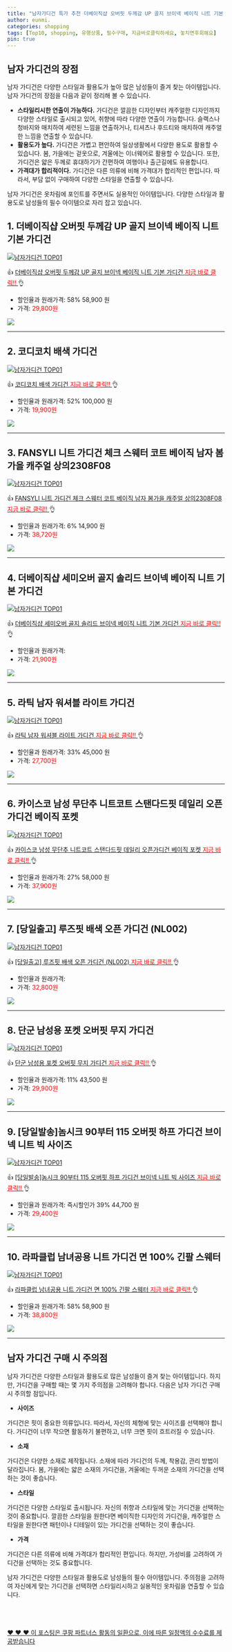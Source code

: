 ```yaml
---
title: "남자가디건 특가 추천 더베이직샵 오버핏 두께감 UP 골지 브이넥 베이직 니트 기본 가디건 비교 장점"
author: eunmi.
categories: shopping
tags: [Top10, shopping, 유행상품, 필수구매, 지금바로클릭하세요, 놓치면후회해요]
pin: true
---
```

## 남자 가디건의 장점

남자 가디건은 다양한 스타일과 활용도가 높아 많은 남성들이 즐겨 찾는 아이템입니다. 남자 가디건의 장점을 다음과 같이 정리해 볼 수 있습니다.

* **스타일리시한 연출이 가능하다.** 가디건은 깔끔한 디자인부터 캐주얼한 디자인까지 다양한 스타일로 출시되고 있어, 취향에 따라 다양한 연출이 가능합니다. 슬랙스나 청바지와 매치하여 세련된 느낌을 연출하거나, 티셔츠나 후드티와 매치하여 캐주얼한 느낌을 연출할 수 있습니다.
* **활용도가 높다.** 가디건은 가볍고 편안하여 일상생활에서 다양한 용도로 활용할 수 있습니다. 봄, 가을에는 겉옷으로, 겨울에는 이너웨어로 활용할 수 있습니다. 또한, 가디건은 얇은 두께로 휴대하기가 간편하여 여행이나 출근길에도 유용합니다.
* **가격대가 합리적이다.** 가디건은 다른 의류에 비해 가격대가 합리적인 편입니다. 따라서, 부담 없이 구매하여 다양한 스타일을 연출할 수 있습니다.

남자 가디건은 옷차림에 포인트를 주면서도 실용적인 아이템입니다. 다양한 스타일과 활용도로 남성들의 필수 아이템으로 자리 잡고 있습니다.

   

## 1. 더베이직샵 오버핏 두께감 UP 골지 브이넥 베이직 니트 기본 가디건

[![남자가디건 TOP01](https://thumbnail8.coupangcdn.com/thumbnails/remote/230x230ex/image/vendor_inventory/a11f/91ea850eb0e941252ea89a00825c7bfca688097073c19277432d52995883.jpg)](https://link.coupang.com/re/AFFSDP?lptag=AF3617701&subid=GithubCoopas&pageKey=6108715070&traceid=V0-153&itemId=11498485529&vendorItemId=82949590726)


👍 [더베이직샵 오버핏 두께감 UP 골지 브이넥 베이직 니트 기본 가디건 <font color=red> 지금 바로 클릭!! </font> ](https://link.coupang.com/re/AFFSDP?lptag=AF3617701&subid=GithubCoopas&pageKey=6108715070&traceid=V0-153&itemId=11498485529&vendorItemId=82949590726) 👌 


- 할인율과 원래가격: 58%  58,900   원
- 가격: <span style='color:red'>29,800원</span>

[![](/discount_price.png)](https://link.coupang.com/re/AFFSDP?lptag=AF3617701&subid=GithubCoopas&pageKey=6108715070&traceid=V0-153&itemId=11498485529&vendorItemId=82949590726)

---


   

## 2. 코디코치 배색 가디건

[![남자가디건 TOP01](https://thumbnail7.coupangcdn.com/thumbnails/remote/230x230ex/image/vendor_inventory/b2d7/9c73a2f42c1da8e080735d6d9f23cebb4b28ab82dd5bcf9c8ce35d590ac1.jpg)](https://link.coupang.com/re/AFFSDP?lptag=AF3617701&subid=GithubCoopas&pageKey=6374922813&traceid=V0-153&itemId=13518529042&vendorItemId=79247574713)


👍 [코디코치 배색 가디건 <font color=red> 지금 바로 클릭!! </font> ](https://link.coupang.com/re/AFFSDP?lptag=AF3617701&subid=GithubCoopas&pageKey=6374922813&traceid=V0-153&itemId=13518529042&vendorItemId=79247574713) 👌 


- 할인율과 원래가격: 52%  100,000   원
- 가격: <span style='color:red'>19,900원</span>

[![](/discount_price.png)](https://link.coupang.com/re/AFFSDP?lptag=AF3617701&subid=GithubCoopas&pageKey=6374922813&traceid=V0-153&itemId=13518529042&vendorItemId=79247574713)

---


   

## 3. FANSYLI 니트 가디건 체크 스웨터 코트 베이직 남자 봄가을 캐주얼 상의2308F08

[![남자가디건 TOP01](https://thumbnail6.coupangcdn.com/thumbnails/remote/230x230ex/image/vendor_inventory/970b/89c00d126495b8bfe8830a48f113d4327a8b93e4d2123c311cf322cc52ce.jpg)](https://link.coupang.com/re/AFFSDP?lptag=AF3617701&subid=GithubCoopas&pageKey=7518739779&traceid=V0-153&itemId=19715669566&vendorItemId=87328979066)


👍 [FANSYLI 니트 가디건 체크 스웨터 코트 베이직 남자 봄가을 캐주얼 상의2308F08 <font color=red> 지금 바로 클릭!! </font> ](https://link.coupang.com/re/AFFSDP?lptag=AF3617701&subid=GithubCoopas&pageKey=7518739779&traceid=V0-153&itemId=19715669566&vendorItemId=87328979066) 👌 


- 할인율과 원래가격: 6%  14,900   원
- 가격: <span style='color:red'>38,720원</span>

[![](/discount_price.png)](https://link.coupang.com/re/AFFSDP?lptag=AF3617701&subid=GithubCoopas&pageKey=7518739779&traceid=V0-153&itemId=19715669566&vendorItemId=87328979066)

---


   

## 4. 더베이직샵 세미오버 골지 솔리드 브이넥 베이직 니트 기본 가디건

[![남자가디건 TOP01](https://thumbnail7.coupangcdn.com/thumbnails/remote/230x230ex/image/vendor_inventory/c2e9/6508e4a2fb0a0d8e4bd8c1150d1cc55f2d2d8167447032f8217f03861d8e.jpg)](https://link.coupang.com/re/AFFSDP?lptag=AF3617701&subid=GithubCoopas&pageKey=2130084182&traceid=V0-153&itemId=6116532987&vendorItemId=73317931075)


👍 [더베이직샵 세미오버 골지 솔리드 브이넥 베이직 니트 기본 가디건 <font color=red> 지금 바로 클릭!! </font> ](https://link.coupang.com/re/AFFSDP?lptag=AF3617701&subid=GithubCoopas&pageKey=2130084182&traceid=V0-153&itemId=6116532987&vendorItemId=73317931075) 👌 


- 할인율과 원래가격: 
- 가격: <span style='color:red'>21,900원</span>

[![](/discount_price.png)](https://link.coupang.com/re/AFFSDP?lptag=AF3617701&subid=GithubCoopas&pageKey=2130084182&traceid=V0-153&itemId=6116532987&vendorItemId=73317931075)

---


   

## 5. 라틱 남자 워셔블 라이트 가디건

[![남자가디건 TOP01](https://thumbnail10.coupangcdn.com/thumbnails/remote/230x230ex/image/vendor_inventory/8f9b/71310d4195e0b5105fb443bf1c3e9dec2936f0cdb3383e955b384c28307a.jpg)](https://link.coupang.com/re/AFFSDP?lptag=AF3617701&subid=GithubCoopas&pageKey=6961216452&traceid=V0-153&itemId=16947589153&vendorItemId=85170002175)


👍 [라틱 남자 워셔블 라이트 가디건 <font color=red> 지금 바로 클릭!! </font> ](https://link.coupang.com/re/AFFSDP?lptag=AF3617701&subid=GithubCoopas&pageKey=6961216452&traceid=V0-153&itemId=16947589153&vendorItemId=85170002175) 👌 


- 할인율과 원래가격: 33%  45,000   원
- 가격: <span style='color:red'>27,700원</span>

[![](/discount_price.png)](https://link.coupang.com/re/AFFSDP?lptag=AF3617701&subid=GithubCoopas&pageKey=6961216452&traceid=V0-153&itemId=16947589153&vendorItemId=85170002175)

---


   

## 6. 카이스코 남성 무단추 니트코트 스탠다드핏 데일리 오픈가디건 베이직 포켓

[![남자가디건 TOP01](https://thumbnail8.coupangcdn.com/thumbnails/remote/230x230ex/image/vendor_inventory/d69b/345eac8271638438ddb8091a8a6b6f42a9638320f78f00891cf844405e50.jpg)](https://link.coupang.com/re/AFFSDP?lptag=AF3617701&subid=GithubCoopas&pageKey=7607778901&traceid=V0-153&itemId=20141121353&vendorItemId=87231701893)


👍 [카이스코 남성 무단추 니트코트 스탠다드핏 데일리 오픈가디건 베이직 포켓 <font color=red> 지금 바로 클릭!! </font> ](https://link.coupang.com/re/AFFSDP?lptag=AF3617701&subid=GithubCoopas&pageKey=7607778901&traceid=V0-153&itemId=20141121353&vendorItemId=87231701893) 👌 


- 할인율과 원래가격: 27%  58,000   원
- 가격: <span style='color:red'>37,900원</span>

[![](/discount_price.png)](https://link.coupang.com/re/AFFSDP?lptag=AF3617701&subid=GithubCoopas&pageKey=7607778901&traceid=V0-153&itemId=20141121353&vendorItemId=87231701893)

---


   

## 7. [당일출고] 루즈핏 배색 오픈 가디건 (NL002)

[![남자가디건 TOP01](https://thumbnail9.coupangcdn.com/thumbnails/remote/230x230ex/image/vendor_inventory/2d44/9d50fb41f3c114fb6183a1163e17009cfb48bcb3e454d3a951d5c961dcd3.jpg)](https://link.coupang.com/re/AFFSDP?lptag=AF3617701&subid=GithubCoopas&pageKey=198373781&traceid=V0-153&itemId=572889521&vendorItemId=4531844193)


👍 [[당일출고] 루즈핏 배색 오픈 가디건 (NL002) <font color=red> 지금 바로 클릭!! </font> ](https://link.coupang.com/re/AFFSDP?lptag=AF3617701&subid=GithubCoopas&pageKey=198373781&traceid=V0-153&itemId=572889521&vendorItemId=4531844193) 👌 


- 할인율과 원래가격: 
- 가격: <span style='color:red'>32,800원</span>

[![](/discount_price.png)](https://link.coupang.com/re/AFFSDP?lptag=AF3617701&subid=GithubCoopas&pageKey=198373781&traceid=V0-153&itemId=572889521&vendorItemId=4531844193)

---


   

## 8. 단군 남성용 포켓 오버핏 무지 가디건

[![남자가디건 TOP01](https://thumbnail6.coupangcdn.com/thumbnails/remote/230x230ex/image/rs_quotation_api/mojmxxbm/d52703d25caa414b917cef7bc7e4c03e.jpg)](https://link.coupang.com/re/AFFSDP?lptag=AF3617701&subid=GithubCoopas&pageKey=6248806385&traceid=V0-153&itemId=12654817503&vendorItemId=79922191033)


👍 [단군 남성용 포켓 오버핏 무지 가디건 <font color=red> 지금 바로 클릭!! </font> ](https://link.coupang.com/re/AFFSDP?lptag=AF3617701&subid=GithubCoopas&pageKey=6248806385&traceid=V0-153&itemId=12654817503&vendorItemId=79922191033) 👌 


- 할인율과 원래가격: 11%  43,500   원
- 가격: <span style='color:red'>29,900원</span>

[![](/discount_price.png)](https://link.coupang.com/re/AFFSDP?lptag=AF3617701&subid=GithubCoopas&pageKey=6248806385&traceid=V0-153&itemId=12654817503&vendorItemId=79922191033)

---


   

## 9. [당일발송]놈시크 90부터 115 오버핏 하프 가디건 브이넥 니트 빅 사이즈

[![남자가디건 TOP01](https://thumbnail7.coupangcdn.com/thumbnails/remote/230x230ex/image/vendor_inventory/bd64/7d3ae6dbbf0223fbfaa936e64e34bdb00ae986088169719429837a4c021a.jpg)](https://link.coupang.com/re/AFFSDP?lptag=AF3617701&subid=GithubCoopas&pageKey=7159218555&traceid=V0-153&itemId=18127638957&vendorItemId=85278518153)


👍 [[당일발송]놈시크 90부터 115 오버핏 하프 가디건 브이넥 니트 빅 사이즈 <font color=red> 지금 바로 클릭!! </font> ](https://link.coupang.com/re/AFFSDP?lptag=AF3617701&subid=GithubCoopas&pageKey=7159218555&traceid=V0-153&itemId=18127638957&vendorItemId=85278518153) 👌 


- 할인율과 원래가격: 즉시할인가 39%  44,700   원
- 가격: <span style='color:red'>29,400원</span>

[![](/discount_price.png)](https://link.coupang.com/re/AFFSDP?lptag=AF3617701&subid=GithubCoopas&pageKey=7159218555&traceid=V0-153&itemId=18127638957&vendorItemId=85278518153)

---


   

## 10. 라파클럽 남녀공용 니트 가디건 면 100% 긴팔 스웨터

[![남자가디건 TOP01](https://thumbnail8.coupangcdn.com/thumbnails/remote/230x230ex/image/vendor_inventory/cb08/3d193b4d6d1aec2e12bc7804d0686d7a05d17de25cd9353f07e5ecca3932.jpg)](https://link.coupang.com/re/AFFSDP?lptag=AF3617701&subid=GithubCoopas&pageKey=6994027284&traceid=V0-153&itemId=17126926894&vendorItemId=84317328990)


👍 [라파클럽 남녀공용 니트 가디건 면 100% 긴팔 스웨터 <font color=red> 지금 바로 클릭!! </font> ](https://link.coupang.com/re/AFFSDP?lptag=AF3617701&subid=GithubCoopas&pageKey=6994027284&traceid=V0-153&itemId=17126926894&vendorItemId=84317328990) 👌 


- 할인율과 원래가격: 58%  58,900   원
- 가격: <span style='color:red'>38,800원</span>

[![](/discount_price.png)](https://link.coupang.com/re/AFFSDP?lptag=AF3617701&subid=GithubCoopas&pageKey=6994027284&traceid=V0-153&itemId=17126926894&vendorItemId=84317328990)

---
## 남자 가디건 구매 시 주의점

남자 가디건은 다양한 스타일과 활용도로 많은 남성들이 즐겨 찾는 아이템입니다. 하지만, 가디건을 구매할 때는 몇 가지 주의점을 고려해야 합니다. 다음은 남자 가디건 구매 시 주의할 점입니다.

* **사이즈**

가디건은 핏이 중요한 의류입니다. 따라서, 자신의 체형에 맞는 사이즈를 선택해야 합니다. 가디건이 너무 작으면 활동하기 불편하고, 너무 크면 핏이 흐트러질 수 있습니다.

* **소재**

가디건은 다양한 소재로 제작됩니다. 소재에 따라 가디건의 두께, 착용감, 관리 방법이 달라집니다. 봄, 가을에는 얇은 소재의 가디건을, 겨울에는 두꺼운 소재의 가디건을 선택하는 것이 좋습니다.

* **스타일**

가디건은 다양한 스타일로 출시됩니다. 자신의 취향과 스타일에 맞는 가디건을 선택하는 것이 중요합니다. 깔끔한 스타일을 원한다면 베이직한 디자인의 가디건을, 캐주얼한 스타일을 원한다면 패턴이나 디테일이 있는 가디건을 선택하는 것이 좋습니다.

* **가격**

가디건은 다른 의류에 비해 가격대가 합리적인 편입니다. 하지만, 가성비를 고려하여 가디건을 선택하는 것도 중요합니다.

남자 가디건은 다양한 스타일과 활용도로 남성들의 필수 아이템입니다. 주의점을 고려하여 자신에게 맞는 가디건을 선택하면 스타일리시하고 실용적인 옷차림을 연출할 수 있습니다.<br><br><br><br><br> [ ❤ ❤ ❤ 이 포스팅은 쿠팡 파트너스 활동의 일환으로, 이에 따른 일정액의 수수료를 제공받습니다](https://link.coupang.com/a/bcEFyh)